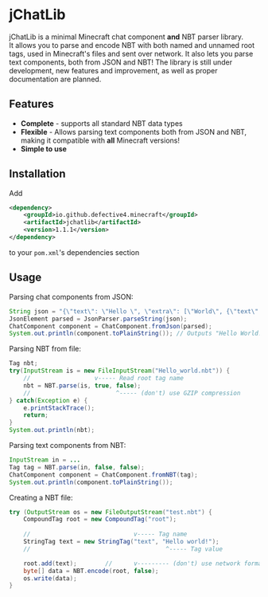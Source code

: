 # jChatLib

jChatLib is a minimal Minecraft chat component **and** NBT parser library.  
It allows you to parse and encode NBT with both named and unnamed root tags, used in Minecraft's files and sent over network.
It also lets you parse text components, both from JSON and NBT!
The library is still under development, new features and improvement, as well as proper documentation are planned.

## Features
- **Complete** - supports all standard NBT data types
- **Flexible** - Allows parsing text components both from JSON and NBT, making it compatible with **all** Minecraft versions!
- **Simple to use**

## Installation
Add
```xml
<dependency>
    <groupId>io.github.defective4.minecraft</groupId>
    <artifactId>jchatlib</artifactId>
    <version>1.1.1</version>
</dependency>
```
to your `pom.xml`'s dependencies section

## Usage

Parsing chat components from JSON:
```java
String json = "{\"text\": \"Hello \", \"extra\": [\"World\", {\"text\": \"!\"}]}";
JsonElement parsed = JsonParser.parseString(json);
ChatComponent component = ChatComponent.fromJson(parsed);
System.out.println(component.toPlainString()); // Outputs "Hello World!"
```

Parsing NBT from file:
```java
Tag nbt;
try(InputStream is = new FileInputStream("Hello_world.nbt")) {
    //                  v----- Read root tag name
    nbt = NBT.parse(is, true, false);
    //                        ^----- (don't) use GZIP compression 
} catch(Exception e) {
    e.printStackTrace();
    return;
}
System.out.println(nbt);
```

Parsing text components from NBT:
```java
InputStream in = ...
Tag tag = NBT.parse(in, false, false);
ChatComponent component = ChatComponent.fromNBT(tag);
System.out.println(component.toPlainString());
```

Creating a NBT file:
```java
try (OutputStream os = new FileOutputStream("test.nbt") {
    CompoundTag root = new CompoundTag("root");
    
    //                             v----- Tag name
    StringTag text = new StringTag("text", "Hello world!");
    //                                      ^----- Tag value

    root.add(text);        //      v--------- (don't) use network format
    byte[] data = NBT.encode(root, false);
    os.write(data);
}